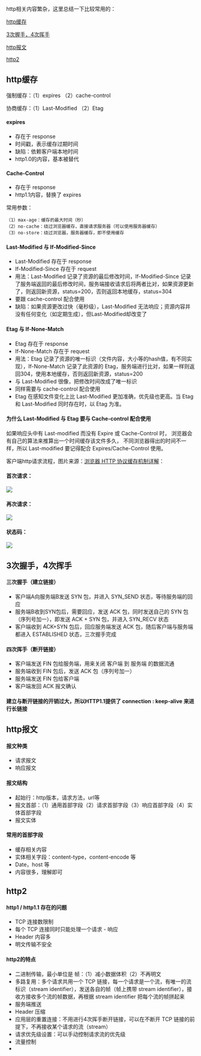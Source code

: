 http相关内容繁杂，这里总结一下比较常用的：

<a href="#cache">http缓存</a>

<a href="#woshou">3次握手，4次挥手</a>

<a href="#message">http报文</a>

<a href="#http2">http2</a>

<h2 id="cache">http缓存</h2>

强制缓存：（1）expires （2）cache-control

协商缓存：（1）Last-Modified （2）Etag

#### expires

<ul>
  <li>存在于 response</li>
  <li>时间戳，表示缓存过期时间</li>
  <li>缺陷：依赖客户端本地时间</li>
  <li>http1.0的内容，基本被替代</li>
</ul>

#### Cache-Control

<ul>
  <li>存在于 response</li>
  <li>http1.1内容，替换了 expires</li>
</ul>

常用参数：

```
（1）max-age：缓存的最大时间（秒）
（2）no-cache：绕过浏览器缓存，直接请求服务器（可以使用服务器缓存）
（3）no-store：绕过浏览器，服务器缓存，即不使用缓存
```

#### Last-Modified 与 If-Modified-Since

<ul>
  <li>Last-Modified 存在于 response</li>
  <li>If-Modified-Since 存在于 request</li>
  <li>用法：Last-Modified 记录了资源的最后修改时间，If-Modified-Since 记录了服务端返回的最后修改时间，服务端接收请求后将两者比对，如果资源更新了，则返回新资源，status=200，否则返回本地缓存，status=304</li>
  <li>要跟 cache-control 配合使用</li> 
  <li>缺陷：如果资源更改过快（毫秒级），Last-Modified 无法响应；资源内容并没有任何变化（如定期生成），但Last-Modified却改变了</li>
</ul>

#### Etag 与 If-None-Match

<ul>
  <li>Etag 存在于 response</li>
  <li>If-None-Match 存在于 request</li>
  <li>用法：Etag 记录了资源的唯一标识（文件内容，大小等的hash值，有不同实现），If-None-Match 记录了此资源的 Etag，服务端进行比对，如果一样则返回304，使用本地缓存，否则返回新资源，status=200</li>
  <li>与 Last-Modified 很像，把修改时间改成了唯一标识</li>
  <li>同样需要与 cache-control 配合使用</li>
  <li>Etag 在感知文件变化上比 Last-Modified 更加准确，优先级也更高。当 Etag 和 Last-Modified 同时存在时，以 Etag 为准。</li> 
</ul>

#### 为什么 Last-Modified 与 Etag 要与 Cache-control 配合使用

如果响应头中有 Last-modified 而没有 Expire 或 Cache-Control 时，
浏览器会有自己的算法来推算出一个时间缓存该文件多久，
不同浏览器得出的时间不一样，所以 Last-modified 要记得配合 Expires/Cache-Control 使用。

客户端http请求流程，图片来源：<a href="https://my.oschina.net/leejun2005/blog/369148">浏览器 HTTP 协议缓存机制详解</a>：

#### 首次请求：

<img src="https://github.com/HanLess/experience/blob/master/http%E5%92%8Chttps/imgs/requestFirst.png" />

#### 再次请求：

<img src="https://github.com/HanLess/experience/blob/master/http%E5%92%8Chttps/imgs/requestAgain.png" />

#### 状态码：

<img src="https://github.com/HanLess/experience/blob/master/http%E5%92%8Chttps/imgs/status.jpg" />

<h2 id="woshou">3次握手，4次挥手</h2>

#### 三次握手（建立链接）

<ul>
  <li>客户端A向服务端B发送 SYN 包，并进入 SYN_SEND 状态，等待服务端的回应</li>
  <li>服务端B收到SYN包后，需要回应，发送 ACK 包，同时发送自己的 SYN 包（序列号加一），即发送 ACK + SYN 包，并进入 SYN_RECV 状态</li>
  <li>客户端收到 ACK+SYN 包后，回应服务端发送 ACK 包，随后客户端与服务端都进入 ESTABLISHED 状态，三次握手完成</li>
</ul>

#### 四次挥手（断开链接）

<ul>
  <li>客户端发送 FIN 包给服务端，用来关闭 客户端 到 服务端 的数据流通</li>
  <li>服务端收到 FIN 包后，发送 ACK 包（序列号加一）</li>
  <li>服务端发送 FIN 包给客户端</li>
  <li>客户端发回 ACK 报文确认</li>
</ul>

#### 建立与断开链接的开销过大，所以HTTP1.1提供了 connection : keep-alive 来进行长链接

<h2 id="message">http报文</h2>

#### 报文种类

<ul>
  <li>请求报文</li>
  <li>响应报文</li>
</ul>

#### 报文结构

<ul>
  <li>起始行：http版本，请求方法，url等</li>
  <li>报文首部：（1）通用首部字段（2）请求首部字段（3）响应首部字段（4）实体首部字段</li>
  <li>报文实体</li>
</ul>

#### 常用的首部字段

<ul>
  <li>缓存相关内容</li>
  <li>实体相关字段：content-type，content-encode 等</li>
  <li>Date，host 等</li>
  <li>内容很多，理解即可</li>
</ul>

<h2 id="http2">http2</h2>

#### http1 / http1.1 存在的问题

<ul>
  <li>TCP 连接数限制</li>
  <li>每个 TCP 连接同时只能处理一个请求 - 响应</li>
  <li>Header 内容多</li>
  <li>明文传输不安全</li>
</ul>

#### http2的特点

<ul>
  <li>二进制传输，最小单位是 帧：（1）减小数据体积（2）不再明文</li>
  <li>多路复用：多个请求共用一个 TCP 链接，每一个请求是一个流，有唯一的流标识（stream identifier），发送各自的帧（帧上携带 stream identifier），接收方接收多个流的帧数据，再根据 stream identifier 把每个流的帧拼起来</li>
  <li>服务端推送</li>
  <li>Header 压缩</li>
  <li>应用层的重置连接：不用进行4次挥手断开链接，可以在不断开 TCP 链接的前提下，不再接收某个请求的流（stream）</li>
  <li>请求优先级设置：可以手动控制请求流的优先级</li>
  <li>流量控制</li>
  <li></li>
</ul>









